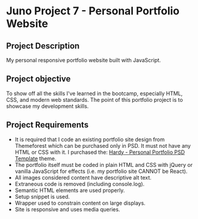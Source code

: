 # Juno Project 7 - Personal Portfolio Website

## Project Description

My personal responsive portfolio website built with JavaScript. 

## Project objective

To show off all the skills I've learned in the bootcamp, especially HTML, CSS, and modern web standards. The point of this portfolio project is to showcase my development skills.

## Project Requirements

- It is required that I code an existing portfolio site design from Themeforest which can be purchased only in PSD. It must not have any HTML or CSS with it. I purchased the: [Hardy - Personal Portfolio PSD Template](https://themeforest.net/item/hardy-personal-portfolio-psd-template/25731500) theme.
-   The portfolio itself must be coded in plain HTML and CSS with jQuery or vanilla JavaScript for effects (i.e. my portfolio site CANNOT be React).
-   All images considered content have descriptive alt text.
-   Extraneous code is removed (including console.log).
-   Semantic HTML elements are used properly.
-   Setup snippet is used.
-   Wrapper used to constrain content on large displays.
-   Site is responsive and uses media queries.





